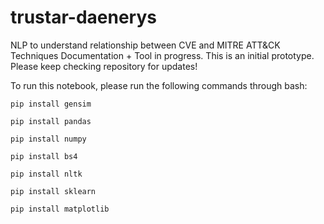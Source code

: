 # trustar-daenerys
NLP to understand relationship between CVE and MITRE ATT&amp;CK Techniques
Documentation + Tool in progress. This is an initial prototype. Please keep checking repository for updates!

To run this notebook, please run the following commands through bash:

`pip install gensim`

`pip install pandas`

`pip install numpy`

`pip install bs4`

`pip install nltk`

`pip install sklearn`

`pip install matplotlib`
